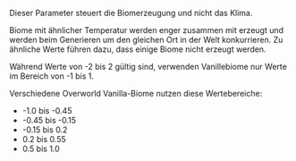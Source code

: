 Dieser Parameter steuert die Biomerzeugung und nicht das Klima.

Biome mit ähnlicher Temperatur werden enger zusammen mit erzeugt und werden beim Generieren um den gleichen Ort in der Welt konkurrieren. Zu ähnliche Werte führen dazu, dass einige Biome nicht erzeugt werden.

Während Werte von -2 bis 2 gültig sind, verwenden Vanillebiome nur Werte im Bereich von -1 bis 1.

Verschiedene Overworld Vanilla-Biome nutzen diese Wertebereiche:

* -1.0 bis -0.45
* -0.45 bis -0.15
* -0.15 bis 0.2
* 0.2 bis 0.55
* 0.5 bis 1.0
